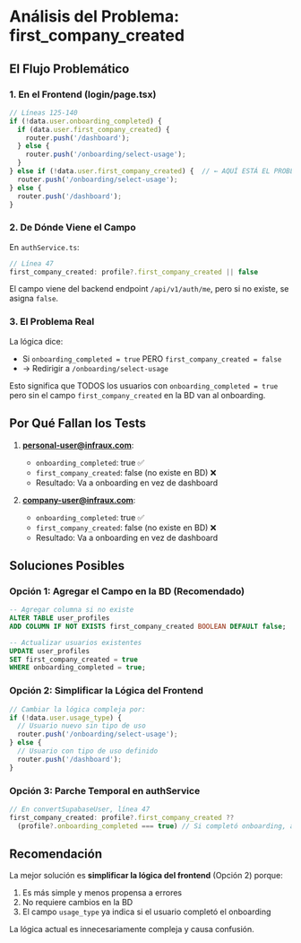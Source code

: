 # Análisis del Problema: first_company_created

## El Flujo Problemático

### 1. En el Frontend (login/page.tsx)
```typescript
// Líneas 125-140
if (!data.user.onboarding_completed) {
  if (data.user.first_company_created) {
    router.push('/dashboard');
  } else {
    router.push('/onboarding/select-usage');
  }
} else if (!data.user.first_company_created) {  // ← AQUÍ ESTÁ EL PROBLEMA
  router.push('/onboarding/select-usage');
} else {
  router.push('/dashboard');
}
```

### 2. De Dónde Viene el Campo
En `authService.ts`:
```typescript
// Línea 47
first_company_created: profile?.first_company_created || false
```

El campo viene del backend endpoint `/api/v1/auth/me`, pero si no existe, se asigna `false`.

### 3. El Problema Real
La lógica dice:
- Si `onboarding_completed = true` PERO `first_company_created = false`
- → Redirigir a `/onboarding/select-usage`

Esto significa que TODOS los usuarios con `onboarding_completed = true` pero sin el campo `first_company_created` en la BD van al onboarding.

## Por Qué Fallan los Tests

1. **personal-user@infraux.com**:
   - `onboarding_completed`: true ✅
   - `first_company_created`: false (no existe en BD) ❌
   - Resultado: Va a onboarding en vez de dashboard

2. **company-user@infraux.com**:
   - `onboarding_completed`: true ✅
   - `first_company_created`: false (no existe en BD) ❌
   - Resultado: Va a onboarding en vez de dashboard

## Soluciones Posibles

### Opción 1: Agregar el Campo en la BD (Recomendado)
```sql
-- Agregar columna si no existe
ALTER TABLE user_profiles 
ADD COLUMN IF NOT EXISTS first_company_created BOOLEAN DEFAULT false;

-- Actualizar usuarios existentes
UPDATE user_profiles 
SET first_company_created = true
WHERE onboarding_completed = true;
```

### Opción 2: Simplificar la Lógica del Frontend
```typescript
// Cambiar la lógica compleja por:
if (!data.user.usage_type) {
  // Usuario nuevo sin tipo de uso
  router.push('/onboarding/select-usage');
} else {
  // Usuario con tipo de uso definido
  router.push('/dashboard');
}
```

### Opción 3: Parche Temporal en authService
```typescript
// En convertSupabaseUser, línea 47
first_company_created: profile?.first_company_created ?? 
  (profile?.onboarding_completed === true) // Si completó onboarding, asumimos que creó compañía
```

## Recomendación

La mejor solución es **simplificar la lógica del frontend** (Opción 2) porque:
1. Es más simple y menos propensa a errores
2. No requiere cambios en la BD
3. El campo `usage_type` ya indica si el usuario completó el onboarding

La lógica actual es innecesariamente compleja y causa confusión.